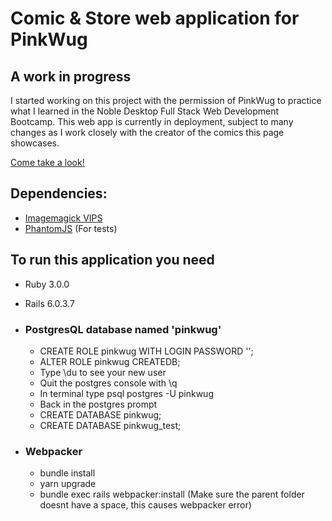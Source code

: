 # Comic & Store web application for PinkWug

## A work in progress
I started working on this project with the permission of PinkWug to practice what I learned in the Noble Desktop Full Stack Web Development Bootcamp.
This web app is currently in deployment, subject to many changes as I work closely with the creator of the comics this page showcases.

[Come take a look!](https://secret-retreat-55021.herokuapp.com/)


## Dependencies:
* [Imagemagick VIPS](https://github.com/janko/image_processing)
* [PhantomJS](https://phantomjs.org/download.html) (For tests)

## To run this application you need
* Ruby 3.0.0
* Rails 6.0.3.7

* ### PostgresQL database named 'pinkwug'
  * CREATE ROLE pinkwug WITH LOGIN PASSWORD '<any password>';
  * ALTER ROLE pinkwug CREATEDB;
  * Type \du to see your new user
  * Quit the postgres console with \q
  * In terminal type psql postgres -U pinkwug
  * Back in the postgres prompt
  * CREATE DATABASE pinkwug;
  * CREATE DATABASE pinkwug_test;
* ### Webpacker
  * bundle install
  * yarn upgrade
  * bundle exec rails webpacker:install (Make sure the parent folder doesnt have a space, this causes webpacker error)

